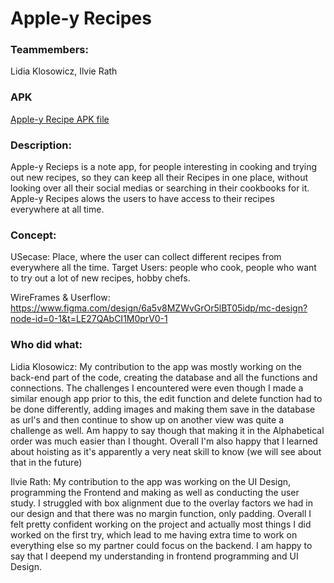 # Apple-y Recipes
### Teammembers: 
Lidia Klosowicz, Ilvie Rath

### APK
[Apple-y Recipe APK file](https://github.com/TrikyArt/Apple-yRecipes/blob/master/Apple-y%20Recipes.apk)

### Description: 
Apple-y Recieps is a note app, for people interesting in cooking and trying out new recipes, so they can keep all their
             Recipes in one place, without looking over all their social medias or searching in their cookbooks for it. Apple-y Recipes
             alows the users to have access to their recipes everywhere at all time. 


### Concept: 
USecase: Place, where the user can collect different recipes from everywhere all the time.
Target Users: people who cook, people who want to try out a lot of new recipes, hobby chefs.

WireFrames & Userflow: https://www.figma.com/design/6a5v8MZWvGrOr5lBT05idp/mc-design?node-id=0-1&t=LE27QAbCI1M0prV0-1

### Who did what: 
Lidia Klosowicz: 
My contribution to the app was mostly working on the back-end part of the code, creating the database and all the functions and connections. 
The challenges I encountered were even though I made a similar enough app prior to this, the edit function and delete function had to be done differently, adding images and making them save in the database as url's and then continue to show up on another view was quite a challenge as well. Am happy to say though that making it in the Alphabetical order was much easier than I thought. Overall I'm also happy that I learned about hoisting as it's apparently a very neat skill to know (we will see about that in the future) 

Ilvie Rath: 
My contribution to the app was working on the UI Design, programming the Frontend and making as well as conducting the user study. I struggled with box alignment due to the overlay factors we had in our design and that there was no margin function, only padding. Overall I felt pretty confident working on the project and actually most things I did worked on the first try, which lead to me having extra time to work on everything else so my partner could focus on the backend. I am happy to say that I deepend my understanding in frontend programming and UI Design.

